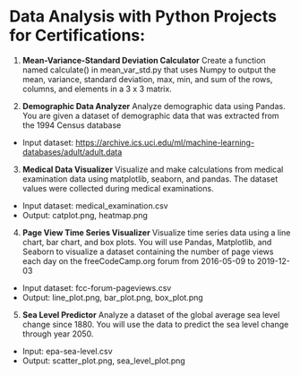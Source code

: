 # Data Analysis with Python Projects for Certifications:

1. **Mean-Variance-Standard Deviation Calculator**
Create a function named calculate() in mean_var_std.py that uses Numpy to output the mean, variance, standard deviation, max, min, and sum of the rows, columns, and elements in a 3 x 3 matrix.

2. **Demographic Data Analyzer**
Analyze demographic data using Pandas. You are given a dataset of demographic data that was extracted from the 1994 Census database 
- Input dataset: https://archive.ics.uci.edu/ml/machine-learning-databases/adult/adult.data

3. **Medical Data Visualizer**
Visualize and make calculations from medical examination data using matplotlib, seaborn, and pandas. The dataset values were collected during medical examinations.

- Input dataset: medical_examination.csv
- Output: catplot.png, heatmap.png

4. **Page View Time Series Visualizer**
Visualize time series data using a line chart, bar chart, and box plots. You will use Pandas, Matplotlib, and Seaborn to visualize a dataset containing the number of page views each day on the freeCodeCamp.org forum from 2016-05-09 to 2019-12-03

- Input dataset: fcc-forum-pageviews.csv
- Output: line_plot.png, bar_plot.png, box_plot.png

5. **Sea Level Predictor**
Analyze a dataset of the global average sea level change since 1880. You will use the data to predict the sea level change through year 2050.
- Input: epa-sea-level.csv
- Output: scatter_plot.png, sea_level_plot.png
